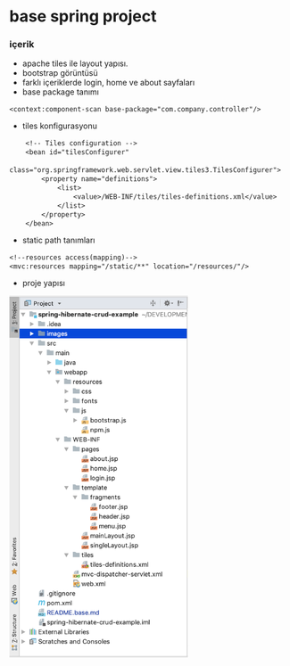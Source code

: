 # base spring project


### içerik
- apache tiles ile layout yapısı.
- bootstrap görüntüsü
- farklı içeriklerde login, home ve about sayfaları
- base package tanımı
```
<context:component-scan base-package="com.company.controller"/>
```

- tiles konfigurasyonu
```
    <!-- Tiles configuration -->
    <bean id="tilesConfigurer"
          class="org.springframework.web.servlet.view.tiles3.TilesConfigurer">
        <property name="definitions">
            <list>
                <value>/WEB-INF/tiles/tiles-definitions.xml</value>
            </list>
        </property>
    </bean>
```

- static path tanımları
```
<!--resources access(mapping)-->
<mvc:resources mapping="/static/**" location="/resources/"/>
```


- proje yapısı

<img width="320px"  src="https://github.com/lvntyldz/spring-hibernate-crud-example/blob/base/images/base/projectStructure.png?raw=true" />
